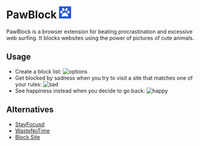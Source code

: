 # PawBlock ![logo](images/icon-32-on.png)
PawBlock is a browser extension for beating procrastination and excessive web surfing. It blocks websites using the power of pictures of cute animals.

## Usage
* Create a block list: ![options](https://i.imgur.com/kcjzU98.png)
* Get blocked by sadness when you try to visit a site that matches one of your rules: ![sad](https://i.imgur.com/RYEQIe3.png)
* See happiness instead when you decide to go back: ![happy](https://i.imgur.com/UYgAsGg.png)

## Alternatives
* [StayFocusd](https://chrome.google.com/webstore/detail/stayfocusd/laankejkbhbdhmipfmgcngdelahlfoji)
* [WasteNoTime](http://www.bumblebeesystems.com/wastenotime/)
* [Block Site](https://chrome.google.com/webstore/detail/block-site/eiimnmioipafcokbfikbljfdeojpcgbh)
